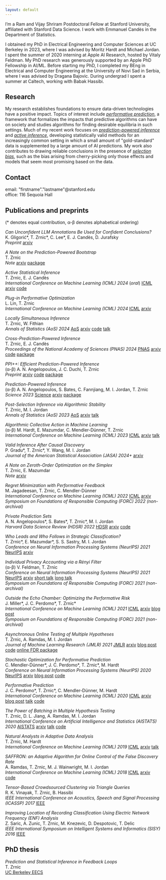 ```yaml
---
layout: default
---
```


I’m a Ram and Vijay Shriram Postdoctoral Fellow at Stanford University, affiliated with Stanford Data Science. I work with Emmanuel Candès in the Department of Statistics.

I obtained my PhD in Electrical Engineering and Computer Sciences at UC Berkeley in 2023, where I was advised by Moritz Hardt and Michael Jordan. I spent the summer of 2020 interning at Apple AI Research, hosted by Vitaly Feldman. My PhD research was generously supported by an Apple PhD Fellowship in AI/ML. Before starting my PhD, I completed my BEng in Electrical and Computer Engineering at the University of Novi Sad in Serbia, where I was advised by Dragana Bajovic. During undergrad I spent a summer at Caltech, working with Babak Hassibi.

## Research

My research establishes foundations to ensure data-driven technologies have a positive impact.
Topics of interest include [_performative prediction_](http://proceedings.mlr.press/v119/perdomo20a.html), a framework that formalizes the impacts that predictive algorithms can have on society and studies algorithms for finding desirable equilibria in such settings. Much of my recent work focuses on  [_prediction-powered inference_](https://www.science.org/doi/full/10.1126/science.adi6000) and [_active inference_](https://proceedings.mlr.press/v235/zrnic24a.html), developing statistically valid methods for an increasingly common setting in which a small amount of "gold-standard" data is supplemented by a large amount of AI predictions. My work also contributes to drawing reliable conclusions in the presence of [_selection bias_](https://projecteuclid.org/journals/annals-of-statistics/volume-52/issue-3/Locally-simultaneous-inference/10.1214/24-AOS2391.full), such as the bias arising from cherry-picking only those effects and models that seem most promising based on the data.

## Contact

email:  "firstname"."lastname"@stanford.edu\
office: 116 Sequoia Hall 

## Publications and preprints

(* denotes equal contribution, α-β denotes alphabetical ordering)

_Can Unconfident LLM Annotations Be Used for Confident Conclusions?_\
K. Gligorić\*, T. Zrnic\*, C. Lee\*, E. J. Candès, D. Jurafsky\
_Preprint_ [arxiv](https://arxiv.org/abs/2408.15204)

_A Note on the Prediction-Powered Bootstrap_\
T. Zrnic\
_Note_ [arxiv](https://arxiv.org/abs/2405.18379) [package](https://github.com/aangelopoulos/ppi_py)

_Active Statistical Inference_\
T. Zrnic, E. J. Candès\
_International Conference on Machine Learning (ICML) 2024_ (_oral_) [ICML](https://proceedings.mlr.press/v235/zrnic24a.html) [arxiv](https://arxiv.org/abs/2403.03208) [code](https://github.com/tijana-zrnic/active-inference)

_Plug-in Performative Optimization_\
L. Lin, T. Zrnic\
_International Conference on Machine Learning (ICML) 2024_ [ICML](https://proceedings.mlr.press/v235/lin24ab.html) [arxiv](https://arxiv.org/abs/2305.18728)

_Locally Simultaneous Inference_\
T. Zrnic, W. Fithian\
_Annals of Statistics (AoS) 2024_ [AoS](https://projecteuclid.org/journals/annals-of-statistics/volume-52/issue-3/Locally-simultaneous-inference/10.1214/24-AOS2391.full) [arxiv](https://arxiv.org/abs/2212.09009) [code](https://github.com/tijana-zrnic/locally-simultaneous-inference) [talk](https://drive.google.com/file/d/1R0LRXoQh2lC4WThcvGEDjQZ8O386b7kf/view)

_Cross-Prediction-Powered Inference_\
T. Zrnic, E. J. Candès\
_Proceedings of the National Academy of Sciences (PNAS) 2024_ [PNAS](https://pnas.org/doi/10.1073/pnas.2322083121) [arxiv](http://arxiv.org/abs/2309.16598) [code](https://github.com/tijana-zrnic/cross-ppi) [package](https://github.com/aangelopoulos/ppi_py)

_PPI++: Efficient Prediction-Powered Inference_\
(α-β) A. N. Angelopoulos, J. C. Duchi, T. Zrnic\
_Preprint_ [arxiv](https://arxiv.org/abs/2311.01453) [code](https://github.com/aangelopoulos/ppi_py/tree/ppi++) [package](https://github.com/aangelopoulos/ppi_py)

_Prediction-Powered Inference_\
(α-β) A. N. Angelopoulos, S. Bates, C. Fannjiang, M. I. Jordan, T. Zrnic\
_Science 2023_ [Science](https://www.science.org/doi/full/10.1126/science.adi6000) [arxiv](https://arxiv.org/abs/2301.09633) [package](https://github.com/aangelopoulos/ppi_py)

_Post-Selection Inference via Algorithmic Stability_\
T. Zrnic, M. I. Jordan\
_Annals of Statistics (AoS) 2023_ [AoS](https://projecteuclid.org/journals/annals-of-statistics/volume-51/issue-4/Post-selection-inference-via-algorithmic-stability/10.1214/23-AOS2303.full) [arxiv](https://arxiv.org/abs/2011.09462) [talk](https://drive.google.com/file/d/1eMk98D--tXTCpTcaUeUa4vU7ibGAou57/view)

_Algorithmic Collective Action in Machine Learning_\
(α-β) M. Hardt, E. Mazumdar, C. Mendler-Dünner, T. Zrnic\
_International Conference on Machine Learning (ICML) 2023_ [ICML](https://proceedings.mlr.press/v202/hardt23a.html) [arxiv](http://arxiv.org/abs/2302.04262) [talk](https://www.youtube.com/watch?v=E9aa6BrrJvA)

_Valid Inference After Causal Discovery_\
P. Gradu\*, T. Zrnic\*, Y. Wang, M. I. Jordan\
_Journal of the American Statistical Association (JASA) 2024+_ [arxiv](https://arxiv.org/abs/2208.05949)

_A Note on Zeroth-Order Optimization on the Simplex_\
T. Zrnic, E. Mazumdar\
_Note_ [arxiv](https://arxiv.org/abs/2208.01185)

_Regret Minimization with Performative Feedback_\
M. Jagadeesan, T. Zrnic, C. Mendler-Dünner\
_International Conference on Machine Learning (ICML) 2022_ [ICML](https://proceedings.mlr.press/v162/jagadeesan22a.html) [arxiv](https://arxiv.org/abs/2202.00628)\
_Symposium on Foundations of Responsible Computing (FORC) 2022 (non-archival)_

_Private Prediction Sets_\
A. N. Angelopoulos\*, S. Bates\*, T. Zrnic\*, M. I. Jordan\
_Harvard Data Science Review (HDSR) 2022_ [HDSR](https://hdsr.mitpress.mit.edu/pub/deziirvg/release/1?readingCollection=713cbc90) [arxiv](https://arxiv.org/abs/2102.06202) [code](https://github.com/aangelopoulos/private_prediction_sets)

_Who Leads and Who Follows in Strategic Classification?_\
T. Zrnic\*, E. Mazumdar\*, S. S. Sastry, M. I. Jordan\
_Conference on Neural Information Processing Systems (NeurIPS) 2021_ [NeurIPS](https://proceedings.neurips.cc/paper/2021/hash/812214fb8e7066bfa6e32c626c2c688b-Abstract.html)  [arxiv](https://arxiv.org/abs/2106.12529)

_Individual Privacy Accounting via a Rényi Filter_\
(α-β) V. Feldman, T. Zrnic\
_Conference on Neural Information Processing Systems (NeurIPS) 2021_ [NeurIPS](https://proceedings.neurips.cc/paper/2021/hash/ec7f346604f518906d35ef0492709f78-Abstract.html) [arxiv](https://arxiv.org/abs/2008.11193) [short talk](https://www.youtube.com/watch?v=LGTBO1tSuUM) [long talk](https://www.youtube.com/watch?v=ciqats3QPiw)\
_Symposium on Foundations of Responsible Computing (FORC) 2021 (non-archival)_

_Outside the Echo Chamber: Optimizing the Performative Risk_\
J. Miller\*, J. C. Perdomo\*, T. Zrnic\*\
_International Conference on Machine Learning (ICML) 2021_ [ICML](https://proceedings.mlr.press/v139/miller21a.html) [arxiv](https://arxiv.org/abs/2102.08570) [blog post](https://toc4fairness.org/self-fulfilling-and-self-negating-predictions-a-short-tale-of-performativity-in-machine-learning/)\
_Symposium on Foundations of Responsible Computing (FORC) 2021 (non-archival)_

_Asynchronous Online Testing of Multiple Hypotheses_\
T. Zrnic, A. Ramdas, M. I. Jordan\
_Journal of Machine Learning Research (JMLR) 2021_ [JMLR](https://jmlr.org/papers/v22/19-910.html) [arxiv](https://arxiv.org/abs/1812.05068) [blog post](https://bair.berkeley.edu/blog/2019/02/15/false-discoveries/) [code](https://github.com/tijana-zrnic/async-online-FDR-code) [online FDR package](https://bioconductor.org/packages/devel/bioc/html/onlineFDR.html)

_Stochastic Optimization for Performative Prediction_\
C. Mendler-Dünner\*, J. C. Perdomo\*, T. Zrnic\*, M. Hardt\
_Conference on Neural Information Processing Systems (NeurIPS) 2020_ [NeurIPS](https://proceedings.neurips.cc/paper/2020/hash/33e75ff09dd601bbe69f351039152189-Abstract.html) [arxiv](https://arxiv.org/abs/2006.06887) [blog post](https://toc4fairness.org/self-fulfilling-and-self-negating-predictions-a-short-tale-of-performativity-in-machine-learning/) [code](https://github.com/zykls/performative-prediction)

_Performative Prediction_\
J. C. Perdomo\*, T. Zrnic\*, C. Mendler-Dünner, M. Hardt\
_International Conference on Machine Learning (ICML) 2020_ [ICML](http://proceedings.mlr.press/v119/perdomo20a.html) [arxiv](https://arxiv.org/abs/2002.06673) [blog post](https://toc4fairness.org/self-fulfilling-and-self-negating-predictions-a-short-tale-of-performativity-in-machine-learning/) [talk](https://slideslive.com/38927540/performative-prediction?ref=speaker-17832-latest) [code](https://github.com/zykls/performative-prediction)

_The Power of Batching in Multiple Hypothesis Testing_\
T. Zrnic, D. L. Jiang, A. Ramdas, M. I. Jordan\
_International Conference on Artificial Intelligence and Statistics (AISTATS) 2020_ [AISTATS](http://proceedings.mlr.press/v108/zrnic20a.html) [arxiv](https://arxiv.org/abs/1910.04968) [talk](https://slideslive.com/38930298/the-power-of-batching-in-multiple-hypothesis-testing?ref=speaker-17832-latest) [code](https://github.com/jiangdaniel/BatchBH)

_Natural Analysts in Adaptive Data Analysis_\
T. Zrnic, M. Hardt\
_International Conference on Machine Learning (ICML) 2019_ [ICML](http://proceedings.mlr.press/v97/zrnic19a.html) [arxiv](https://arxiv.org/abs/1901.11143) [talk](https://slideslive.com/38917650/statistical-learning-theory?ref=speaker-17832-latest)

_SAFFRON: an Adaptive Algorithm for Online Control of the False Discovery Rate_\
A. Ramdas, T. Zrnic, M. J. Wainwright, M. I. Jordan\
_International Conference on Machine Learning (ICML) 2018_ [ICML](http://proceedings.mlr.press/v80/ramdas18a.html) [arxiv](https://arxiv.org/abs/1802.09098) [code](https://github.com/tijana-zrnic/SAFFRONcode)

_Tensor-Based Crowdsourced Clustering via Triangle Queries_\
R. K. Vinayak, T. Zrnic, B. Hassibi\
_IEEE International Conference on Acoustics, Speech and Signal Processing (ICASSP) 2017_ [IEEE](https://ramyakv.github.io/TensorEmbeddingTriangleQuery.pdf)

_Improving Location of Recording Classification Using Electric Network Frequency (ENF) Analysis_\
Z. Saric, A. Zunic, T. Zrnic, M. Knezevic, D. Despotovic, T. Delic\
_IEEE International Symposium on Intelligent Systems and Informatics (SISY) 2016_ [IEEE](https://ieeexplore.ieee.org/abstract/document/7601517)

## PhD thesis
_Prediction and Statistical Inference in Feedback Loops_\
T. Zrnic\
[UC Berkeley EECS](https://www2.eecs.berkeley.edu/Pubs/TechRpts/2023/EECS-2023-65.pdf)
